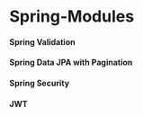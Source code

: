 # Spring-Modules

#### Spring Validation
#### Spring Data JPA with Pagination
#### Spring Security
#### JWT

